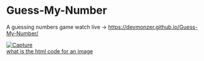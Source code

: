 # Guess-My-Number
A guessing numbers game watch live -> https://devmonzer.github.io/Guess-My-Number/

<a href="https://ibb.co/YPhgd2k"><img src="https://i.ibb.co/S5BSmNn/Capture.jpg" alt="Capture" border="0"></a><br /><a target='_blank' href='https://imgbb.com/'>what is the html code for an image</a><br />
